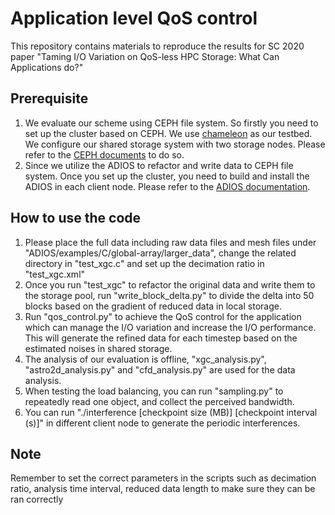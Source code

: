 # Application level QoS control
This repository contains materials to reproduce the results for SC 2020 paper "Taming I/O Variation on QoS-less HPC Storage: What Can Applications do?"

## Prerequisite

1. We evaluate our scheme using CEPH file system. So firstly you need to set up the cluster based on CEPH. We use [chameleon](https://www.chameleoncloud.org/) as our testbed. We configure our shared storage system with two storage nodes. Please refer to the [CEPH documents](https://docs.ceph.com/docs/master/install/ceph-deploy/) to do so. 
2. Since we utilize the ADIOS to refactor and write data to CEPH file system. Once you set up the cluster, you need to build and install the ADIOS in each client node. Please refer to the [ADIOS documentation](https://www.olcf.ornl.gov/center-projects/adios/). 

## How to use the code

1. Please place the full data including raw data files and mesh files under "ADIOS/examples/C/global-array/larger_data", change the related directory in "test_xgc.c" and set up the decimation ratio in "test_xgc.xml"
2. Once you run "test_xgc" to refactor the original data and write them to the storage pool, run "write_block_delta.py" to divide the delta into 50 blocks based on the gradient of reduced data in local storage.
3. Run "qos_control.py" to achieve the QoS control for the application which can manage the I/O variation and increase the I/O performance. This will generate the refined data for each timestep based on the estimated noises in shared storage.
4. The analysis of our evaluation is offline, "xgc_analysis.py", "astro2d_analysis.py" and "cfd_analysis.py" are used for the data analysis.
5. When testing the load balancing, you can run "sampling.py" to repeatedly read one object, and collect the perceived bandwidth.
6. You can run "./interference [checkpoint size (MB)] [checkpoint interval (s)]" in different client node to generate the periodic interferences.

## Note

Remember to set the correct parameters in the scripts such as decimation ratio, analysis time interval, reduced data length to make sure they can be ran correctly
